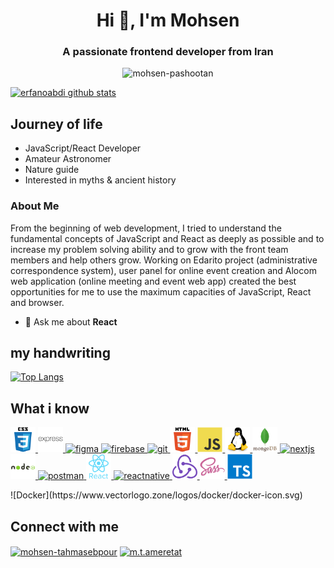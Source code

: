 <h1 align="center">Hi 👋, I'm Mohsen</h1>
<h3 align="center">A passionate frontend developer from Iran</h3>
<p align="center"> <img src="https://komarev.com/ghpvc/?username=mohsen-pashootan&label=Profile%20views&color=0e75b6&style=flat" alt="mohsen-pashootan" /> </p>


[![erfanoabdi github stats](https://github-readme-stats.vercel.app/api?username=mohsen-pashootan&show_icons=true&include_all_commits=true&theme=tokyonight)](https://github.com/mohsen-pashootan)




## Journey of life

- JavaScript/React Developer 
- Amateur Astronomer
- Nature guide
-  Interested in myths & ancient history

### About Me

From the beginning of web development, I tried to understand the fundamental concepts of JavaScript and React as deeply as possible and to increase my problem solving ability and to grow with the front team members and help others grow. Working on Edarito project (administrative correspondence system), user panel for online event creation and Alocom web application (online meeting
and event web app) created the best opportunities for me to use the maximum capacities of JavaScript, React and browser.


- 💬 Ask me about **React**


## my handwriting
[![Top Langs](https://github-readme-stats.vercel.app/api/top-langs/?username=mohsen-pashootan&layout=compact&langs_count=10&theme=tokyonight)](https://github.com/mohsen-pashootan)


## What i know
<p align="left"> <a href="https://www.w3schools.com/css/" target="_blank" rel="noreferrer"> <img src="https://raw.githubusercontent.com/devicons/devicon/master/icons/css3/css3-original-wordmark.svg" alt="css3" width="40" height="40"/> </a> <a href="https://expressjs.com" target="_blank" rel="noreferrer"> <img src="https://raw.githubusercontent.com/devicons/devicon/master/icons/express/express-original-wordmark.svg" alt="express" width="40" height="40"/> </a> <a href="https://www.figma.com/" target="_blank" rel="noreferrer"> <img src="https://www.vectorlogo.zone/logos/figma/figma-icon.svg" alt="figma" width="40" height="40"/> </a> <a href="https://firebase.google.com/" target="_blank" rel="noreferrer"> <img src="https://www.vectorlogo.zone/logos/firebase/firebase-icon.svg" alt="firebase" width="40" height="40"/> </a> <a href="https://git-scm.com/" target="_blank" rel="noreferrer"> <img src="https://www.vectorlogo.zone/logos/git-scm/git-scm-icon.svg" alt="git" width="40" height="40"/> </a> <a href="https://www.w3.org/html/" target="_blank" rel="noreferrer"> <img src="https://raw.githubusercontent.com/devicons/devicon/master/icons/html5/html5-original-wordmark.svg" alt="html5" width="40" height="40"/> </a> <a href="https://developer.mozilla.org/en-US/docs/Web/JavaScript" target="_blank" rel="noreferrer"> <img src="https://raw.githubusercontent.com/devicons/devicon/master/icons/javascript/javascript-original.svg" alt="javascript" width="40" height="40"/> </a> <a href="https://www.linux.org/" target="_blank" rel="noreferrer"> <img src="https://raw.githubusercontent.com/devicons/devicon/master/icons/linux/linux-original.svg" alt="linux" width="40" height="40"/> </a> <a href="https://www.mongodb.com/" target="_blank" rel="noreferrer"> <img src="https://raw.githubusercontent.com/devicons/devicon/master/icons/mongodb/mongodb-original-wordmark.svg" alt="mongodb" width="40" height="40"/> </a> <a href="https://nextjs.org/" target="_blank" rel="noreferrer"> <img src="https://cdn.worldvectorlogo.com/logos/nextjs-2.svg" alt="nextjs" width="40" height="40"/> </a> <a href="https://nodejs.org" target="_blank" rel="noreferrer"> <img src="https://raw.githubusercontent.com/devicons/devicon/master/icons/nodejs/nodejs-original-wordmark.svg" alt="nodejs" width="40" height="40"/> </a> <a href="https://postman.com" target="_blank" rel="noreferrer"> <img src="https://www.vectorlogo.zone/logos/getpostman/getpostman-icon.svg" alt="postman" width="40" height="40"/> </a> <a href="https://reactjs.org/" target="_blank" rel="noreferrer"> <img src="https://raw.githubusercontent.com/devicons/devicon/master/icons/react/react-original-wordmark.svg" alt="react" width="40" height="40"/> </a> <a href="https://reactnative.dev/" target="_blank" rel="noreferrer"> <img src="https://reactnative.dev/img/header_logo.svg" alt="reactnative" width="40" height="40"/> </a> <a href="https://redux.js.org" target="_blank" rel="noreferrer"> <img src="https://raw.githubusercontent.com/devicons/devicon/master/icons/redux/redux-original.svg" alt="redux" width="40" height="40"/> </a> <a href="https://sass-lang.com" target="_blank" rel="noreferrer"> <img src="https://raw.githubusercontent.com/devicons/devicon/master/icons/sass/sass-original.svg" alt="sass" width="40" height="40"/> </a> <a href="https://www.typescriptlang.org/" target="_blank" rel="noreferrer"> <img src="https://raw.githubusercontent.com/devicons/devicon/master/icons/typescript/typescript-original.svg" alt="typescript" width="40" height="40"/> </a> </p>
![Docker](https://www.vectorlogo.zone/logos/docker/docker-icon.svg)

## Connect with me
<p align="left">
<a href="https://linkedin.com/in/mohsen-tahmasebpour" target="blank"><img align="center" src="https://raw.githubusercontent.com/rahuldkjain/github-profile-readme-generator/master/src/images/icons/Social/linked-in-alt.svg" alt="mohsen-tahmasebpour" height="30" width="40" /></a>
<a href="https://instagram.com/m.t.ameretat" target="blank"><img align="center" src="https://raw.githubusercontent.com/rahuldkjain/github-profile-readme-generator/master/src/images/icons/Social/instagram.svg" alt="m.t.ameretat" height="30" width="40" /></a>
</p>

<!-- <p><img align="center" src="https://github-readme-stats.vercel.app/api/top-langs?username=mohsen-pashootan&show_icons=true&locale=en&layout=compact" alt="mohsen-pashootan" /></p> -->
